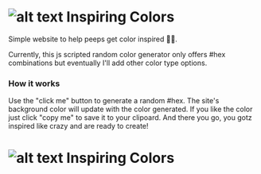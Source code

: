 # ![alt text](https://i.ibb.co/kBz1k1Q/imgIC.png "Funky spray can logo") Inspiring Colors

Simple website to help peeps get color inspired 🤸‍♀️.

Currently, this js scripted random color generator only offers #hex combinations but eventually I'll add other color type options.

### How it works

Use the "click me" button to generate a random #hex.
The site's background color will update with the color generated.
If you like the color just click "copy me" to save it to your clipoard.
And there you go, you gotz inspired like crazy and are ready to create!

# ![alt text](https://i.ibb.co/wYfjRGM/social-Prev-IC.png "Image of the site") Inspiring Colors

